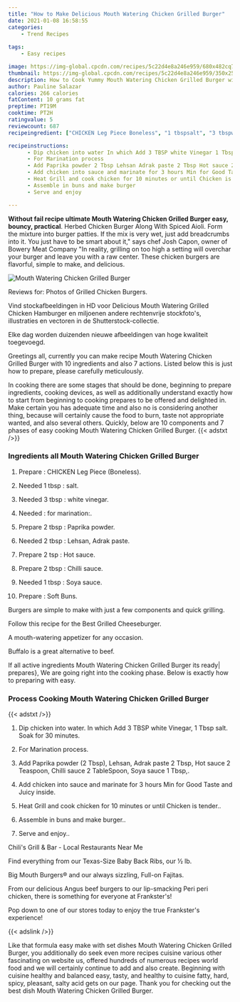 ```yaml
---
title: "How to Make Delicious Mouth Watering Chicken Grilled Burger"
date: 2021-01-08 16:58:55
categories:
    - Trend Recipes
    
tags:
    - Easy recipes

image: https://img-global.cpcdn.com/recipes/5c22d4e8a246e959/680x482cq70/mouth-watering-chicken-grilled-burger-recipe-main-photo.jpg
thumbnail: https://img-global.cpcdn.com/recipes/5c22d4e8a246e959/350x250cq70/mouth-watering-chicken-grilled-burger-recipe-main-photo.jpg
description: How to Cook Yummy Mouth Watering Chicken Grilled Burger with 10 ingredients and 7 stages of easy cooking.
author: Pauline Salazar
calories: 266 calories
fatContent: 10 grams fat
preptime: PT19M
cooktime: PT2H
ratingvalue: 5
reviewcount: 687
recipeingredient: ["CHICKEN Leg Piece Boneless", "1 tbspsalt", "3 tbspwhite vinegar", "for marination", "2 tbspPaprika powder", "2 tbspLehsan Adrak paste", "2 tspHot sauce", "2 tbspChilli sauce", "1 tbspSoya sauce", "Soft Buns"]

recipeinstructions: 
      - Dip chicken into water In which Add 3 TBSP white Vinegar 1 Tbsp salt Soak for 30 minutes 
      - For Marination process 
      - Add Paprika powder 2 Tbsp Lehsan Adrak paste 2 Tbsp Hot sauce 2 Teaspoon Chilli sauce 2 TableSpoon Soya sauce 1 Tbsp 
      - Add chicken into sauce and marinate for 3 hours Min for Good Taste and Juicy inside 
      - Heat Grill and cook chicken for 10 minutes or until Chicken is tender 
      - Assemble in buns and make burger 
      - Serve and enjoy

---
```




**Without fail recipe ultimate Mouth Watering Chicken Grilled Burger easy, bouncy, practical**. Herbed Chicken Burger Along With Spiced Aioli. Form the mixture into burger patties. If the mix is very wet, just add breadcrumbs into it. You just have to be smart about it,&#34; says chef Josh Capon, owner of Bowery Meat Company &#34;In reality, grilling on too high a setting will overchar your burger and leave you with a raw center. These chicken burgers are flavorful, simple to make, and delicious.


![Mouth Watering Chicken Grilled Burger](https://img-global.cpcdn.com/recipes/5c22d4e8a246e959/680x482cq70/mouth-watering-chicken-grilled-burger-recipe-main-photo.jpg "Mouth Watering Chicken Grilled Burger")



Reviews for: Photos of Grilled Chicken Burgers.

Vind stockafbeeldingen in HD voor Delicious Mouth Watering Grilled Chicken Hamburger en miljoenen andere rechtenvrije stockfoto&#39;s, illustraties en vectoren in de Shutterstock-collectie.

Elke dag worden duizenden nieuwe afbeeldingen van hoge kwaliteit toegevoegd.


Greetings all, currently you can make recipe Mouth Watering Chicken Grilled Burger with 10 ingredients and also 7 actions. Listed below this is just how to prepare, please carefully meticulously.

In cooking there are some stages that should be done, beginning to prepare ingredients, cooking devices, as well as additionally understand exactly how to start from beginning to cooking prepares to be offered and delighted in. Make certain you has adequate time and also no is considering another thing, because will certainly cause the food to burn, taste not appropriate wanted, and also several others. Quickly, below are 10 components and 7 phases of easy cooking Mouth Watering Chicken Grilled Burger.
{{< adstxt />}}

### Ingredients all Mouth Watering Chicken Grilled Burger


1. Prepare  : CHICKEN Leg Piece (Boneless).

1. Needed 1 tbsp : salt.

1. Needed 3 tbsp : white vinegar.

1. Needed  : for marination:.

1. Prepare 2 tbsp : Paprika powder.

1. Needed 2 tbsp : Lehsan, Adrak paste.

1. Prepare 2 tsp : Hot sauce.

1. Prepare 2 tbsp : Chilli sauce.

1. Needed 1 tbsp : Soya sauce.

1. Prepare  : Soft Buns.


Burgers are simple to make with just a few components and quick grilling.

Follow this recipe for the Best Grilled Cheeseburger.

A mouth-watering appetizer for any occasion.

Buffalo is a great alternative to beef.


If all active ingredients Mouth Watering Chicken Grilled Burger its ready| prepares}, We are going right into the cooking phase. Below is exactly how to preparing with easy.

### Process Cooking Mouth Watering Chicken Grilled Burger

{{< adstxt />}}


1. Dip chicken into water. In which Add 3 TBSP white Vinegar, 1 Tbsp salt. Soak for 30 minutes.



1. For Marination process.



1. Add Paprika powder (2 Tbsp), Lehsan, Adrak paste 2 Tbsp, Hot sauce 2 Teaspoon, Chilli sauce 2 TableSpoon, Soya sauce 1 Tbsp,.



1. Add chicken into sauce and marinate for 3 hours Min for Good Taste and Juicy inside.



1. Heat Grill and cook chicken for 10 minutes or until Chicken is tender..



1. Assemble in buns and make burger..



1. Serve and enjoy..




Chili&#39;s Grill &amp; Bar - Local Restaurants Near Me

Find everything from our Texas-Size Baby Back Ribs, our ½ lb.

Big Mouth Burgers® and our always sizzling, Full-on Fajitas.

From our delicious Angus beef burgers to our lip-smacking Peri peri chicken, there is something for everyone at Frankster&#39;s!

Pop down to one of our stores today to enjoy the true Frankster&#39;s experience!


{{< adslink />}}

Like that formula easy make with set dishes Mouth Watering Chicken Grilled Burger, you additionally do seek even more recipes cuisine various other fascinating on website us, offered hundreds of numerous recipes world food and we will certainly continue to add and also create. Beginning with cuisine healthy and balanced easy, tasty, and healthy to cuisine fatty, hard, spicy, pleasant, salty acid gets on our page. Thank you for checking out the best dish Mouth Watering Chicken Grilled Burger.
